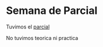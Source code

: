 # Semana de Parcial

Tuvimos el [parcial](https://mis-notas.notion.site/Parcial-2ef13e88697642ba8b932489251baa3d?pvs=4)

No tuvimos teorica ni practica
